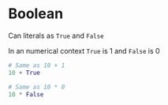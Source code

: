 # Boolean
Can literals as `True` and `False`

In an numerical context `True` is 1 and `False` is 0

``` python
# Same as 10 + 1
10 + True

# Same as 10 * 0
10 * False
```
